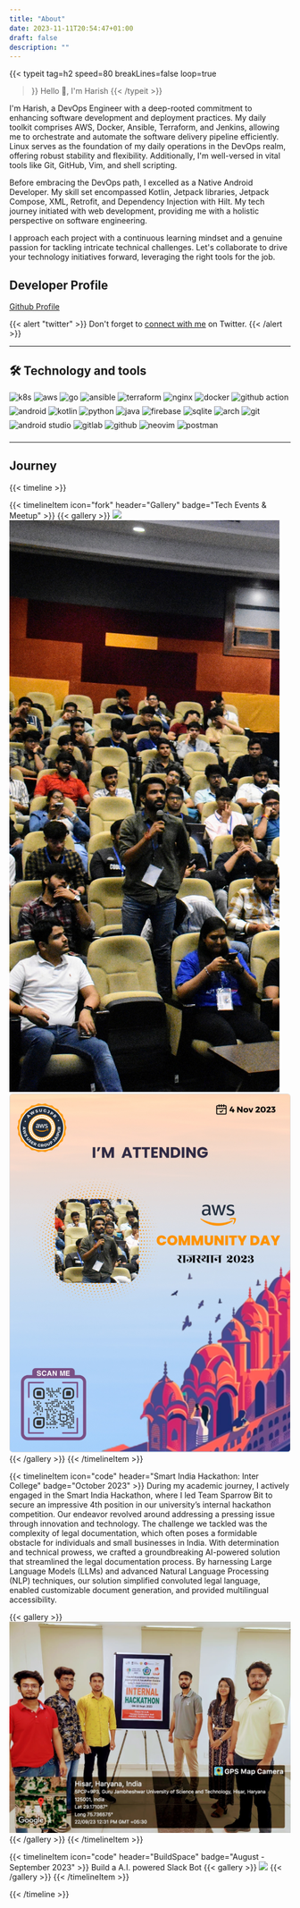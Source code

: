```yaml
---
title: "About"
date: 2023-11-11T20:54:47+01:00
draft: false
description: ""
---
```


{{< typeit 
  tag=h2
  speed=80
  breakLines=false
  loop=true
>}}
Hello 👋, I'm Harish
{{< /typeit >}}

I'm Harish, a DevOps Engineer with a deep-rooted commitment to enhancing software development and deployment practices. My daily toolkit comprises AWS, Docker, Ansible, Terraform, and Jenkins, allowing me to orchestrate and automate the software delivery pipeline efficiently. Linux serves as the foundation of my daily operations in the DevOps realm, offering robust stability and flexibility. Additionally, I'm well-versed in vital tools like Git, GitHub, Vim, and shell scripting.

Before embracing the DevOps path, I excelled as a Native Android Developer. My skill set encompassed Kotlin, Jetpack libraries, Jetpack Compose, XML, Retrofit, and Dependency Injection with Hilt. My tech journey initiated with web development, providing me with a holistic perspective on software engineering.

I approach each project with a continuous learning mindset and a genuine passion for tackling intricate technical challenges. Let's collaborate to drive your technology initiatives forward, leveraging the right tools for the job.

## Developer Profile

[Github Profile](https://github.com/harisheoran)


{{< alert "twitter" >}}
Don't forget to [connect with me](https://twitter.com/nunocoracao) on Twitter.
{{< /alert >}}


---
## 🛠 Technology and tools
<!DOCTYPE html>
<html lang="en">
  <head>
    <meta charset="UTF-8">
    <meta name="viewport" content="width=device-width, initial-scale=1.0">
    <meta http-equiv="X-UA-Compatible" content="ie=edge">
    <title>HTML 5 Boilerplate</title>
    <link rel="stylesheet" href="https://cdn.jsdelivr.net/gh/devicons/devicon@v2.15.1/devicon.min.css">
  </head>
  <body>
  <div align="left">
        <img src="https://img.shields.io/badge/Kubernetes-326CE5.svg?style=for-the-badge&logo=Kubernetes&logoColor=white" height="25" alt="k8s" style="display: inline-block;" />
        <img src="https://img.shields.io/badge/AWS-%23FF9900.svg?style=for-the-badge&logo=amazon-aws&logoColor=white" height="25" alt="aws" style="display: inline-block;" />
        <img src="https://img.shields.io/badge/go-%2300ADD8.svg?style=for-the-badge&logo=go&logoColor=white" height="25" alt="go" style="display: inline-block;" />
        <img src="https://img.shields.io/badge/Ansible-EE0000.svg?style=for-the-badge&logo=Ansible&logoColor=white" height="25" alt="ansible" style="display: inline-block;" />
        <img src="https://img.shields.io/badge/Terraform-844FBA.svg?style=for-the-badge&logo=Terraform&logoColor=white" height="25" alt="terraform" style="display: inline-block;" />  
        <img src="https://img.shields.io/badge/NGINX-009639.svg?style=for-the-badge&logo=NGINX&logoColor=white" height="25" alt="nginx" style="display: inline-block;" />
        <img src="https://img.shields.io/badge/docker-%230db7ed.svg?style=for-the-badge&logo=docker&logoColor=white" height="25" alt="docker" style="display: inline-block;" />
        <img src="https://img.shields.io/badge/github%20actions-%232671E5.svg?style=for-the-badge&logo=githubactions&logoColor=white" height="25" alt="github action" style="display: inline-block;"/>
        <img src="https://img.shields.io/badge/Android-3DDC84?style=for-the-badge&logo=android&logoColor=white" height="25" alt="android" style="display: inline-block;"/>
        <img src="https://img.shields.io/badge/Kotlin-0095D5?&style=for-the-badge&logo=kotlin&logoColor=white" height="25" alt="kotlin" style="display: inline-block;" />
        <img src="https://img.shields.io/badge/Python-FFD43B?style=for-the-badge&logo=python&logoColor=blue" height="25" alt="python" style="display: inline-block;"/>
        <img src="https://img.shields.io/badge/java-%23ED8B00.svg?style=for-the-badge&logo=openjdk&logoColor=white" height="25" alt="java" style="display: inline-block;"/>
        <img src="https://img.shields.io/badge/Firebase-039BE5?style=for-the-badge&logo=Firebase&logoColor=white" height="25" alt="firebase" style="display: inline-block;" />
        <img src="https://img.shields.io/badge/sqlite-%2307405e.svg?style=for-the-badge&logo=sqlite&logoColor=white" height="25" alt="sqlite" style="display: inline-block;" />
        <img src="https://img.shields.io/badge/Arch%20Linux-1793D1?logo=arch-linux&logoColor=fff&style=for-the-badge" height="25" alt="arch" style="display: inline-block;"/>
        <img src="https://img.shields.io/badge/GIT-E44C30?style=for-the-badge&logo=git&logoColor=white" height="25" alt="git" style="display: inline-block;"/>
        <img src="https://img.shields.io/badge/Android_Studio-3DDC84?style=for-the-badge&logo=android-studio&logoColor=white" height="25" alt="android studio" style="display: inline-block;"/>
        <img src="https://img.shields.io/badge/GitLab-330F63?style=for-the-badge&logo=gitlab&logoColor=white" height="25" alt="gitlab" style="display: inline-block;" />
        <img src="https://img.shields.io/badge/GitHub-100000?style=for-the-badge&logo=github&logoColor=white" height="25" alt="github" style="display: inline-block;"/>
        <img src="https://img.shields.io/badge/NeoVim-%2357A143.svg?&style=for-the-badge&logo=neovim&logoColor=white" height="25" alt="neovim" style="display: inline-block;"/>
        <img src="https://img.shields.io/badge/Postman-FF6C37?style=for-the-badge&logo=Postman&logoColor=white" height="25" alt="postman" style="display: inline-block;"/>
</div>
  </body>
</html>

----

## Journey

{{< timeline >}}

{{< timelineItem icon="fork" header="Gallery" badge="Tech Events & Meetup" >}}
{{< gallery >}}
  <img src="img/apiday01.JPG" class="grid-w33" />
  <img src="img/apiday02.JPG" class="grid-w33" />
  <img src="img/aws.png" class="grid-w33" />
{{< /gallery >}}
{{< /timelineItem >}}

{{< timelineItem icon="code" header="Smart India Hackathon: Inter College" badge="October 2023" >}}
During my academic journey, I actively engaged in the Smart India Hackathon, where I led Team Sparrow Bit to secure an impressive 4th position in our university’s internal hackathon competition. Our endeavor revolved around addressing a pressing issue through innovation and technology. The challenge we tackled was the complexity of legal documentation, which often poses a formidable obstacle for individuals and small businesses in India. With determination and technical prowess, we crafted a groundbreaking AI-powered solution that streamlined the legal documentation process. By harnessing Large Language Models (LLMs) and advanced Natural Language Processing (NLP) techniques, our solution simplified convoluted legal language, enabled customizable document generation, and provided multilingual accessibility.

{{< gallery >}}
  <img src="img/sih.jpg" class="grid-w90" />
{{< /gallery >}}
{{< /timelineItem >}}

{{< timelineItem icon="code" header="BuildSpace" badge="August - September 2023" >}}
Build a A.I. powered Slack Bot
{{< gallery >}}
  <img src="img/buildspaces3.png" class="grid-w100" />
{{< /gallery >}}
{{< /timelineItem >}}

{{< /timeline >}}
